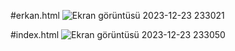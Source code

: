 #erkan.html
![Ekran görüntüsü 2023-12-23 233021](https://github.com/Erkanerikci/Web-Design-Startup--/assets/114212499/4aa511a2-343d-472d-b6fc-000148858752)


#index.html
![Ekran görüntüsü 2023-12-23 233050](https://github.com/Erkanerikci/Web-Design-Startup--/assets/114212499/04b01563-b38b-42bd-94d9-b62ebb9fc9b1)
